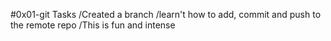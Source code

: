 #0x01-git Tasks
/Created a branch
/learn't how to add, commit and push to the remote repo
/This is fun and intense
